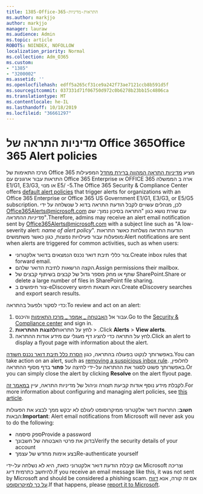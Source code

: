 ```yaml
---
title: 1385-Office-365-התראות-מדיניות
ms.author: markjjo
author: markjjo
manager: lauraw
ms.audience: Admin
ms.topic: article
ROBOTS: NOINDEX, NOFOLLOW
localization_priority: Normal
ms.collection: Adm_O365
ms.custom:
- "1385"
- "3200002"
ms.assetid: ''
ms.openlocfilehash: edff5a265cf31ce9a242f73ae7121ccb8b591d5f
ms.sourcegitcommit: 037331d71f06750d972c0b6278b23bb15c4806ca
ms.translationtype: MT
ms.contentlocale: he-IL
ms.lasthandoff: 10/18/2019
ms.locfileid: "36661297"
---
```

# <a name="office-365-alert-policies"></a><span data-ttu-id="3dfeb-102">מדיניות התראה של Office 365</span><span class="sxs-lookup"><span data-stu-id="3dfeb-102">Office 365 Alert policies</span></span>

<span data-ttu-id="3dfeb-103">מרכז התאימות של Office 365 מציע [מדיניות התראה המהווה ברירת מחדל](https://docs.microsoft.com/office365/securitycompliance/alert-policies#default-alert-policies) המפעילות התראות עבור ארגונים עם Office 365 Enterprise או OFFICE 365 ארה ב הממשלה E1/G1, E3/G3, או מנוי E5/ -5.</span><span class="sxs-lookup"><span data-stu-id="3dfeb-103">The Office 365 Security & Compliance Center offers [default alert policies](https://docs.microsoft.com/office365/securitycompliance/alert-policies#default-alert-policies) that trigger alerts for organizations with an Office 365 Enterprise or Office 365 US Government E1/G1, E3/G3, or E5/G5 subscription.</span></span> <span data-ttu-id="3dfeb-104">לכן, מנהלים עשויים לקבל הודעת התראה בדוא ל שנשלחה על ידי Office365Alerts@microsoft.com עם שורת נושא כגון "התראה בסיכון נמוך: *שם מדיניות ההתראה*".</span><span class="sxs-lookup"><span data-stu-id="3dfeb-104">Therefore, admins may receive an alert email notification sent by Office365Alerts@microsoft.com with a subject line such as "A low-severity alert: *name of alert policy*".</span></span> <span data-ttu-id="3dfeb-105">הודעות התראה נשלחות כאשר התראות מופעלות עבור פעילויות נפוצות, כגון כאשר משתמשים:</span><span class="sxs-lookup"><span data-stu-id="3dfeb-105">Alert notifications are sent when alerts are triggered for common activities, such as when users:</span></span>

- <span data-ttu-id="3dfeb-106">צור כללי תיבת דואר נכנס הנמצאים בדואר אלקטרוני.</span><span class="sxs-lookup"><span data-stu-id="3dfeb-106">Create inbox rules that forward email.</span></span>
- <span data-ttu-id="3dfeb-107">הקצה הרשאות לתיבת הדואר שלהם.</span><span class="sxs-lookup"><span data-stu-id="3dfeb-107">Assign permissions their mailbox.</span></span>
- <span data-ttu-id="3dfeb-108">שתף או מחק מספר גדול של קבצים בשיתוף קבצים של SharePoint.</span><span class="sxs-lookup"><span data-stu-id="3dfeb-108">Share or delete a large number of files in SharePoint file sharing.</span></span>
- <span data-ttu-id="3dfeb-109">צור חיפושים ב-eDiscovery ויצא תוצאות חיפוש.</span><span class="sxs-lookup"><span data-stu-id="3dfeb-109">Create eDiscovery searches and export search results.</span></span>

<span data-ttu-id="3dfeb-110">כדי לסקור ולפעול בהתראה:</span><span class="sxs-lookup"><span data-stu-id="3dfeb-110">To review and act on an alert:</span></span>

1. <span data-ttu-id="3dfeb-111">עבור אל [האבטחה _ אמפר _ מרכז התאימות](https://protection.office.com) והיכנס.</span><span class="sxs-lookup"><span data-stu-id="3dfeb-111">Go to the [Security & Compliance center](https://protection.office.com) and sign in.</span></span>
2. <span data-ttu-id="3dfeb-112">לחץ על התראות**להצגת** **ההתראות** > .</span><span class="sxs-lookup"><span data-stu-id="3dfeb-112">Click **Alerts** > **View alerts**.</span></span>
3. <span data-ttu-id="3dfeb-113">לחץ על התראה כדי להציג דף מעגלי עם מידע אודות ההתראה.</span><span class="sxs-lookup"><span data-stu-id="3dfeb-113">Click an alert to display a flyout page with information about the alert.</span></span>

<span data-ttu-id="3dfeb-114">באפשרותך לנקוט בפעולה בהתראה, כגון [הסרת כלל תיבת דואר נכנס חשודה](https://docs.microsoft.com/office365/securitycompliance/responding-to-a-compromised-email-account).</span><span class="sxs-lookup"><span data-stu-id="3dfeb-114">You can take action on an alert, such as [removing a suspicious inbox rule](https://docs.microsoft.com/office365/securitycompliance/responding-to-a-compromised-email-account).</span></span> <span data-ttu-id="3dfeb-115">לחלופין, באפשרותך פשוט לסגור את ההתראה על-ידי לחיצה על **פתור** בדף מסוף ההתראה.</span><span class="sxs-lookup"><span data-stu-id="3dfeb-115">Or you can simply close the alert by clicking **Resolve** on the alert flyout page.</span></span>

<span data-ttu-id="3dfeb-116">לקבלת מידע נוסף אודות קביעת תצורה וניהול של מדיניות התראה, עיין [במאמר זה](https://docs.microsoft.com/office365/securitycompliance/alert-policies).</span><span class="sxs-lookup"><span data-stu-id="3dfeb-116">For more information about configuring and managing alert policies, see  [this article](https://docs.microsoft.com/office365/securitycompliance/alert-policies).</span></span>

<span data-ttu-id="3dfeb-117">**חשוב**: התראות דואר אלקטרוני ממיקרוסופט לעולם לא יבקש ממך לבצע את הפעולות הבאות:</span><span class="sxs-lookup"><span data-stu-id="3dfeb-117">**Important**: Alert email notifications from Microsoft will never ask you to do the following:</span></span>

- <span data-ttu-id="3dfeb-118">ספק סיסמה</span><span class="sxs-lookup"><span data-stu-id="3dfeb-118">Provide a password</span></span>
- <span data-ttu-id="3dfeb-119">בדוק את פרטי האבטחה של חשבונך</span><span class="sxs-lookup"><span data-stu-id="3dfeb-119">Verify the security details of your account</span></span>
- <span data-ttu-id="3dfeb-120">בצע אימות מחדש של עצמך</span><span class="sxs-lookup"><span data-stu-id="3dfeb-120">Re-authenticate yourself</span></span>

<span data-ttu-id="3dfeb-121">אם קיבלת הודעת דואר אלקטרוני כזאת, היא לא נשלחה על-ידי Microsoft וצריכה להיחשב כתרמית דיוג.</span><span class="sxs-lookup"><span data-stu-id="3dfeb-121">If you receive an email message like this, it was not sent by Microsoft and should be considered a phishing scam.</span></span> <span data-ttu-id="3dfeb-122">אם זה קורה, אנא [דווח על כך למיקרוסופט](https://docs.microsoft.com/office365/SecurityCompliance/report-junk-email-and-phishing-scams-in-outlook-on-the-web-eop).</span><span class="sxs-lookup"><span data-stu-id="3dfeb-122">If that happens, please [report it to Microsoft](https://docs.microsoft.com/office365/SecurityCompliance/report-junk-email-and-phishing-scams-in-outlook-on-the-web-eop).</span></span>